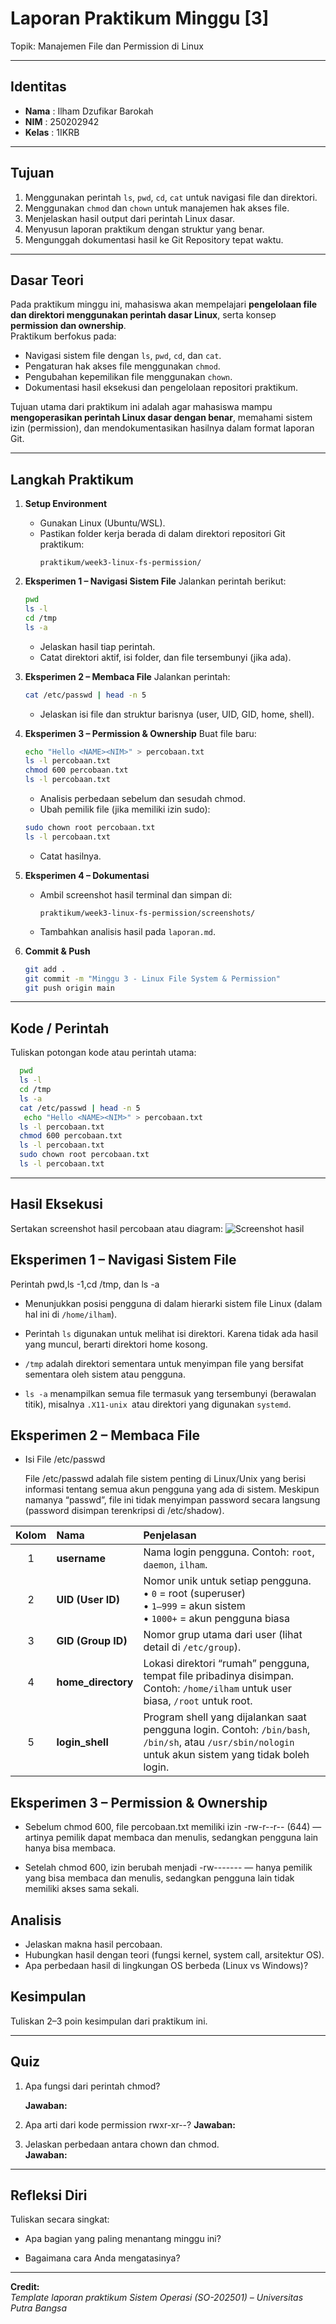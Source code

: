 
# Laporan Praktikum Minggu [3]
Topik: Manajemen File dan Permission di Linux

---

## Identitas
- **Nama**  : Ilham Dzufikar Barokah
- **NIM**   : 250202942    
- **Kelas** : 1IKRB

---

## Tujuan
1. Menggunakan perintah `ls`, `pwd`, `cd`, `cat` untuk navigasi file dan direktori.
2. Menggunakan `chmod` dan `chown` untuk manajemen hak akses file.
3. Menjelaskan hasil output dari perintah Linux dasar.
4. Menyusun laporan praktikum dengan struktur yang benar.
5. Mengunggah dokumentasi hasil ke Git Repository tepat waktu.

---

## Dasar Teori
Pada praktikum minggu ini, mahasiswa akan mempelajari **pengelolaan file dan direktori menggunakan perintah dasar Linux**, serta konsep **permission dan ownership**.  
Praktikum berfokus pada:
- Navigasi sistem file dengan `ls`, `pwd`, `cd`, dan `cat`.
- Pengaturan hak akses file menggunakan `chmod`.
- Pengubahan kepemilikan file menggunakan `chown`.
- Dokumentasi hasil eksekusi dan pengelolaan repositori praktikum.

Tujuan utama dari praktikum ini adalah agar mahasiswa mampu **mengoperasikan perintah Linux dasar dengan benar**, memahami sistem izin (permission), dan mendokumentasikan hasilnya dalam format laporan Git.


---

## Langkah Praktikum
1. **Setup Environment**
   - Gunakan Linux (Ubuntu/WSL).
   - Pastikan folder kerja berada di dalam direktori repositori Git praktikum:
     ```
     praktikum/week3-linux-fs-permission/
     ```

2. **Eksperimen 1 – Navigasi Sistem File**
   Jalankan perintah berikut:
   ```bash
   pwd
   ls -l
   cd /tmp
   ls -a
   ```
   - Jelaskan hasil tiap perintah.
   - Catat direktori aktif, isi folder, dan file tersembunyi (jika ada).

3. **Eksperimen 2 – Membaca File**
   Jalankan perintah:
   ```bash
   cat /etc/passwd | head -n 5
   ```
   - Jelaskan isi file dan struktur barisnya (user, UID, GID, home, shell).

4. **Eksperimen 3 – Permission & Ownership**
   Buat file baru:
   ```bash
   echo "Hello <NAME><NIM>" > percobaan.txt
   ls -l percobaan.txt
   chmod 600 percobaan.txt
   ls -l percobaan.txt
   ```
   - Analisis perbedaan sebelum dan sesudah chmod.  
   - Ubah pemilik file (jika memiliki izin sudo):
   ```bash
   sudo chown root percobaan.txt
   ls -l percobaan.txt
   ```
   - Catat hasilnya.

5. **Eksperimen 4 – Dokumentasi**
   - Ambil screenshot hasil terminal dan simpan di:
     ```
     praktikum/week3-linux-fs-permission/screenshots/
     ```
   - Tambahkan analisis hasil pada `laporan.md`.

6. **Commit & Push**
   ```bash
   git add .
   git commit -m "Minggu 3 - Linux File System & Permission"
   git push origin main
   ```
---

## Kode / Perintah
Tuliskan potongan kode atau perintah utama:
 ```bash
   pwd
   ls -l
   cd /tmp
   ls -a
   cat /etc/passwd | head -n 5
    echo "Hello <NAME><NIM>" > percobaan.txt
   ls -l percobaan.txt
   chmod 600 percobaan.txt
   ls -l percobaan.txt
   sudo chown root percobaan.txt
   ls -l percobaan.txt
   ```

---

## Hasil Eksekusi
Sertakan screenshot hasil percobaan atau diagram:
![Screenshot hasil](./screenshots/Screenshot%202025-10-21%20194417.png)

**Eksperimen 1 – Navigasi Sistem File**
---
Perintah pwd,ls -1,cd /tmp, dan ls -a

- Menunjukkan posisi pengguna di dalam hierarki sistem file Linux (dalam hal ini di `/home/ilham`).

- Perintah `ls` digunakan untuk melihat isi direktori. Karena tidak ada hasil yang muncul, berarti direktori home kosong.
 

- `/tmp` adalah direktori sementara untuk menyimpan file yang bersifat sementara oleh sistem atau pengguna.

- `ls -a` menampilkan semua file termasuk yang tersembunyi (berawalan titik), misalnya `.X11-unix `atau direktori yang digunakan `systemd`.
  
**Eksperimen 2 – Membaca File**
---
- Isi File /etc/passwd

  File /etc/passwd adalah file sistem penting di Linux/Unix yang berisi informasi tentang semua akun pengguna yang ada di sistem.
  Meskipun namanya “passwd”, file ini tidak menyimpan password secara langsung (password disimpan terenkripsi di /etc/shadow).


| Kolom | Nama                      | Penjelasan                                                                                                                                              |
| :---: | :------------------------ | :------------------------------------------------------------------------------------------------------------------------------------------------------ |
|   1   | **username**              | Nama login pengguna. Contoh: `root`, `daemon`, `ilham`.                                                                                                 |
|   2   | **UID (User ID)**         | Nomor unik untuk setiap pengguna. <br>• `0` = root (superuser) <br>• `1–999` = akun sistem <br>• `1000+` = akun pengguna biasa                          |
|   3   | **GID (Group ID)**        | Nomor grup utama dari user (lihat detail di `/etc/group`).                                                                                              |
|   4   | **home_directory**        | Lokasi direktori “rumah” pengguna, tempat file pribadinya disimpan. Contoh: `/home/ilham` untuk user biasa, `/root` untuk root.                         |
|   5  | **login_shell**           | Program shell yang dijalankan saat pengguna login. Contoh: `/bin/bash`, `/bin/sh`, atau `/usr/sbin/nologin` untuk akun sistem yang tidak boleh login.   |

**Eksperimen 3 – Permission & Ownership**
---

- Sebelum chmod 600, file percobaan.txt memiliki izin -rw-r--r-- (644) — artinya pemilik dapat membaca dan menulis, sedangkan pengguna lain hanya bisa membaca.

- Setelah chmod 600, izin berubah menjadi -rw------- — hanya pemilik yang bisa membaca dan menulis, sedangkan pengguna lain tidak memiliki akses sama sekali.

## Analisis
- Jelaskan makna hasil percobaan.  
- Hubungkan hasil dengan teori (fungsi kernel, system call, arsitektur OS).  
- Apa perbedaan hasil di lingkungan OS berbeda (Linux vs Windows)?  



## Kesimpulan
Tuliskan 2–3 poin kesimpulan dari praktikum ini.

---

## Quiz
1. Apa fungsi dari perintah chmod? 
   
   **Jawaban:**  
2. Apa arti dari kode permission rwxr-xr--?
   **Jawaban:**  
3.  Jelaskan perbedaan antara chown dan chmod.  
   **Jawaban:**  

---

## Refleksi Diri
Tuliskan secara singkat:
- Apa bagian yang paling menantang minggu ini?  
  
- Bagaimana cara Anda mengatasinya?  
  

---

**Credit:**  
_Template laporan praktikum Sistem Operasi (SO-202501) – Universitas Putra Bangsa_
